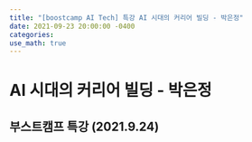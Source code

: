 ```yaml
---
title: "[boostcamp AI Tech] 특강 AI 시대의 커리어 빌딩 - 박은정"
date: 2021-09-23 20:00:00 -0400
categories:
use_math: true
---
```



# AI 시대의 커리어 빌딩 - 박은정
## 부스트캠프 특강 (2021.9.24)

## 